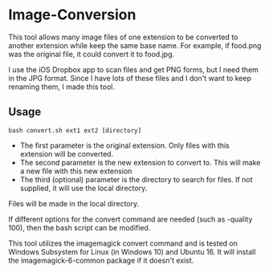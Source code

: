 # Image-Conversion

This tool allows many image files of one extension to be converted to another extension while keep the same base name. For example, if food.png was the original file, it could convert it to food.jpg.

I use the iOS Dropbox app to scan files and get PNG forms, but I need them in the JPG format. Since I have lots of these files and I don't want to keep renaming them, I made this tool.

## Usage

```bash convert.sh ext1 ext2 [directory]```
 - The first parameter is the original extension. Only files with this extension will be converted. 
 - The second parameter is the new extension to convert to. This will make a new file with this new extension
 - The third (optional) parameter is the directory to search for files. If not supplied, it will use the local directory.

Files will be made in the local directory. 

If different options for the convert command are needed (such as -quality 100), then the bash script can be modified.

This tool utilizes the imagemagick convert command and is tested on Windows Subsystem for Linux (in Windows 10) and Ubuntu 16. It will install the imagemagick-6-common package if it doesn't exist.
